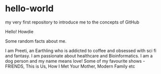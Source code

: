 # hello-world
my very first repository to introduce me to the concepts of GitHub


Hello! Howdie 

Some random facts about me.

I am Preeti, an Earthling who is addicted to coffee and obsessed with sci fi and fantasy.
I am passionate about healthcare and Bioinformatics.
I am a dog person and my name means love!
Some of my favourite shows - FRIENDS, This is Us, How I Met Your Mother, Modern Family etc
